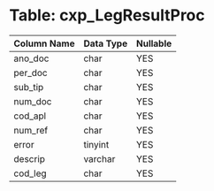 # Table: cxp_LegResultProc

| Column Name | Data Type | Nullable |
|-------------|-----------|----------|
| ano_doc | char | YES |
| per_doc | char | YES |
| sub_tip | char | YES |
| num_doc | char | YES |
| cod_apl | char | YES |
| num_ref | char | YES |
| error | tinyint | YES |
| descrip | varchar | YES |
| cod_leg | char | YES |
